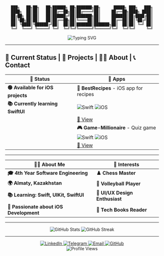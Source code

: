 <div align="center">

```
███╗   ██╗██╗   ██╗██████╗ ██╗███████╗██╗      █████╗ ███╗   ███╗
████╗  ██║██║   ██║██╔══██╗██║██╔════╝██║     ██╔══██╗████╗ ████║
██╔██╗ ██║██║   ██║██████╔╝██║███████╗██║     ███████║██╔████╔██║
██║╚██╗██║██║   ██║██╔══██╗██║╚════██║██║     ██╔══██║██║╚██╔╝██║
██║ ╚████║╚██████╔╝██║  ██║██║███████║███████╗██║  ██║██║ ╚═╝ ██║
╚═╝  ╚═══╝ ╚═════╝ ╚═╝  ╚═╝╚═╝╚══════╝╚══════╝╚═╝  ╚═╝╚═╝     ╚═╝
```

</div>

<div align="center">
  <img src="https://readme-typing-svg.herokuapp.com?font=SF+Pro+Display&weight=600&size=26&pause=1000&color=FF6B35&center=true&vCenter=true&width=600&lines=Hello%2C+World!+I'm+Nurislam!;%F0%9F%8E%AD+iOS+Developer;%F0%9F%9A%80+Swift+Enthusiast;%F0%9F%8C%9F+Creating+Awesome+Apps!;%20" alt="Typing SVG" />
</div>



---

## 🎯 Current Status | 📱 Projects | 👨‍💻 About | 📞 Contact

<div align="center">

| 🎯 **Status** | 📱 **Apps** |
|---|---|
| **🟢 Available for iOS projects** | **🍳 BestRecipes** - iOS app for recipes |
| **📚 Currently learning SwiftUI** | ![Swift](https://img.shields.io/badge/Swift-5.0-FF6B35?style=flat&logo=swift&logoColor=white) ![iOS](https://img.shields.io/badge/iOS-14.0+-000000?style=flat&logo=apple&logoColor=white) |
| | [🔗 View](https://github.com/00giemensch/BestRecipes) |
| | **🎮 Game-Millionaire** - Quiz game |
| | ![Swift](https://img.shields.io/badge/Swift-5.0-FF6B35?style=flat&logo=swift&logoColor=white) ![iOS](https://img.shields.io/badge/iOS-14.0+-000000?style=flat&logo=apple&logoColor=white) |
| | [🔗 View](https://github.com/vvp-off/Game-Millionaire) |

</div>

---

<div align="center">

| 👨‍💻 **About Me** | 🎨 **Interests** |
|---|---|
| **🎓 4th Year Software Engineering** | **♟️ Chess Master** |
| **🌍 Almaty, Kazakhstan** | **🏐 Volleyball Player** |
| **📚 Learning: Swift, UIKit, SwiftUI** | **🎨 UI/UX Design Enthusiast** |
| **🎯 Passionate about iOS Development** | **📖 Tech Books Reader** |

</div>

---

<div align="center">
  <img src="https://github-readme-stats.vercel.app/api?username=nurislam-kenzheyev22&show_icons=true&theme=radical&hide_border=true&bg_color=0D1117&title_color=FF6B35&text_color=FFFFFF&icon_color=FF6B35&include_all_commits=true&count_private=true" alt="GitHub Stats" />
  <img src="https://github-readme-streak-stats.herokuapp.com/?user=nurislam-kenzheyev22&theme=radical&hide_border=true&background=0D1117&stroke=FF6B35&ring=FF6B35&fire=FF6B35&currStreakNum=FFFFFF&currStreakLabel=FF6B35&sideNums=FFFFFF&sideLabels=FF6B35&dates=FFFFFF" alt="GitHub Streak" />
</div>

---

<div align="center">
  <a href="https://linkedin.com/in/nurislam-kenzheyev22" target="_blank">
    <img src="https://img.shields.io/badge/LinkedIn-0077B5?style=for-the-badge&logo=linkedin&logoColor=white" alt="LinkedIn" />
  </a>
  <a href="https://t.me/EA_nurislam" target="_blank">
    <img src="https://img.shields.io/badge/Telegram-2CA5E0?style=for-the-badge&logo=telegram&logoColor=white" alt="Telegram" />
  </a>
  <a href="mailto:n.kenzheyev@icloud.com">
    <img src="https://img.shields.io/badge/Email-D14836?style=for-the-badge&logo=gmail&logoColor=white" alt="Email" />
  </a>
  <a href="https://github.com/nurislam-kenzheyev22" target="_blank">
    <img src="https://img.shields.io/badge/GitHub-100000?style=for-the-badge&logo=github&logoColor=white" alt="GitHub" />
  </a>
</div>

<div align="center">
  <img src="https://komarev.com/ghpvc/?username=nurislam-kenzheyev22&style=flat-square&color=FF6B35" alt="Profile Views" />
</div>
